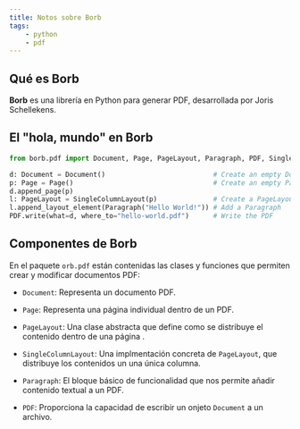 ```yaml
---
title: Notos sobre Borb
tags:
    - python
    - pdf
---
```


## Qué es Borb

**Borb** es una librería en Python para generar PDF, desarrollada
por Joris Schellekens.


## El "hola, mundo" en Borb

```python
from borb.pdf import Document, Page, PageLayout, Paragraph, PDF, SingleColumnLayout

d: Document = Document()                           # Create an empty Document
p: Page = Page()                                   # Create an empty Page
d.append_page(p)
l: PageLayout = SingleColumnLayout(p)              # Create a PageLayout
l.append_layout_element(Paragraph("Hello World!")) # Add a Paragraph
PDF.write(what=d, where_to="hello-world.pdf")      # Write the PDF
```



## Componentes de Borb

En el paquete `orb.pdf` están contenidas las clases y funciones que permiten
crear y modificar documentos PDF:

- `Document`: Representa un documento PDF.

- `Page`: Representa una página individual dentro de un PDF.

- `PageLayout`: Una clase abstracta que define como se distribuye el contenido dentro de una
   página
   .
- `SingleColumnLayout`: Una implmentación concreta de `PageLayout`, que distribuye los
  contenidos un una única columna.

- `Paragraph`: El bloque básico de funcionalidad que nos permite añadir contenido textual a
  un PDF.

- `PDF`: Proporciona la capacidad de escribir un onjeto `Document` a un archivo.
